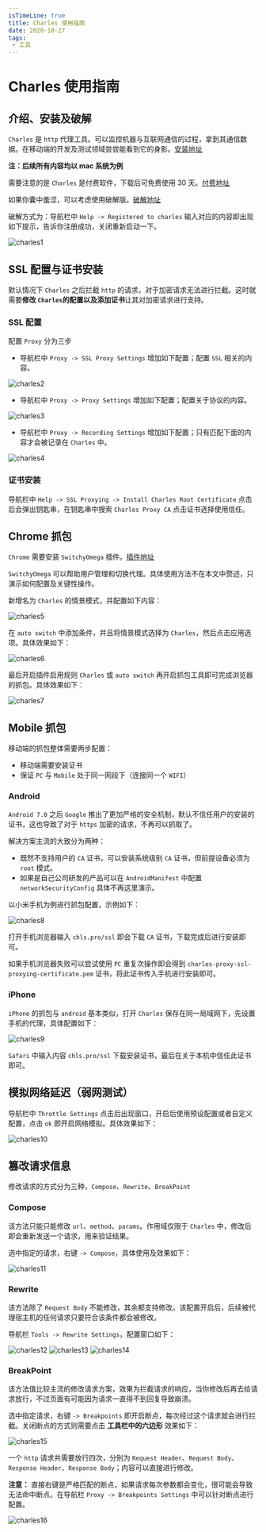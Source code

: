 ```yaml
---
isTimeLine: true
title: Charles 使用指南
date: 2020-10-27
tags:
 - 工具
---
```


# Charles 使用指南

## 介绍、安装及破解

`Charles` 是 `http` 代理工具。可以监控机器与互联网通信的过程，拿到其通信数据。在移动端的开发及测试领域尝尝能看到它的身影。[安装地址](https://www.charlesproxy.com/download/)

**注：后续所有内容均以 mac 系统为例**

需要注意的是 `Charles` 是付费软件，下载后可免费使用 30 天。[付费地址](https://www.charlesproxy.com/buy/)

如果你囊中羞涩，可以考虑使用破解版。[破解地址](https://www.zzzmode.com/mytools/charles/)

破解方式为：导航栏中 `Help -> Registered to charles` 输入对应的内容即出现如下提示，告诉你注册成功，关闭重新启动一下。

![charles1](/essay/charles/charles1.png)

## SSL 配置与证书安装

默认情况下 `Charles` 之后拦截 `http` 的请求，对于加密请求无法进行拦截。这时就需要**修改 `Charles`的配置以及添加证书**让其对加密请求进行支持。

### SSL 配置

配置 `Proxy` 分为三步

- 导航栏中 `Proxy -> SSL Proxy Settings` 增加如下配置；配置 `SSL` 相关的内容。

![charles2](/essay/charles/charles2.jpg)

- 导航栏中 `Proxy -> Proxy Settings` 增加如下配置；配置关于协议的内容。

![charles3](/essay/charles/charles3.jpg)

- 导航栏中 `Proxy -> Recording Settings` 增加如下配置；只有匹配下面的内容才会被记录在 `Charles` 中。

![charles4](/essay/charles/charles4.jpg)

### 证书安装

导航栏中 `Help -> SSL Proxying -> Install Charles Root Certificate` 点击后会弹出钥匙串，在钥匙串中搜索 `Charles Proxy CA` 点击证书选择使用信任。

## Chrome 抓包

`Chrome` 需要安装 `SwitchyOmega` 插件。[插件地址](https://chrome.google.com/webstore/detail/proxy-switchyomega/padekgcemlokbadohgkifijomclgjgif/related?hl=zh-CN)

`SwitchyOmega` 可以帮助用户管理和切换代理。具体使用方法不在本文中赘述，只演示如何配置及关键性操作。

新增名为 `Charles` 的情景模式，并配置如下内容：

![charles5](/essay/charles/charles5.jpg)

在 `auto switch` 中添加条件，并且将情景模式选择为 `Charles`，然后点击应用选项。具体效果如下：

![charles6](/essay/charles/charles6.jpg)

最后开启插件启用规则 `Charles` 或 `auto switch` 再开启抓包工具即可完成浏览器的抓包。具体效果如下：

![charles7](/essay/charles/charles7.jpg)

## Mobile 抓包

移动端的抓包整体需要两步配置：

- 移动端需要安装证书
- 保证 `PC` 与 `Mobile` 处于同一网段下（连接同一个 `WIFI`）

### Android

`Android 7.0` 之后 `Google` 推出了更加严格的安全机制，默认不信任用户的安装的证书，这也导致了对于 `https` 加密的请求，不再可以抓取了。

解决方案主流的大致分为两种：

- 既然不支持用户的 `CA` 证书，可以安装系统级别 `CA` 证书，但前提设备必须为 `root` 模式。
- 如果是自己公司研发的产品可以在 `AndroidManifest` 中配置 `networkSecurityConfig` 具体不再这里演示。

以小米手机为例进行抓包配置，示例如下：

![charles8](/essay/charles/charles8.jpg)

打开手机浏览器输入 `chls.pro/ssl` 即会下载 `CA` 证书，下载完成后进行安装即可。

如果手机浏览器失败可以尝试使用 `PC` 重复次操作即会得到 `charles-proxy-ssl-proxying-certificate.pem` 证书，将此证书传入手机进行安装即可。

### iPhone

`iPhone` 的抓包与 `android` 基本类似，打开 `Charles` 保存在同一局域网下，先设置手机的代理，具体配置如下：

![charles9](/essay/charles/charles9.jpg)

`Safari` 中输入内容 `chls.pro/ssl` 下载安装证书，最后在关于本机中信任此证书即可。

## 模拟网络延迟（弱网测试）

导航栏中 `Throttle Settings` 点击后出现窗口，开启后使用预设配置或者自定义配置，点击 `ok` 即开启网络模拟。具体效果如下：

![charles10](/essay/charles/charles10.jpg)

## 篡改请求信息

修改请求的方式分为三种，`Compose`、`Rewrite`、`BreakPoint`

### Compose

该方法只能只能修改 `url`、`method`、`params`。作用域仅限于 `Charles` 中，修改后即会重新发送一个请求，用来验证结果。

选中指定的请求，右键 `-> Compose`，具体使用及效果如下：

![charles11](/essay/charles/charles11.jpg)

### Rewrite

该方法除了 `Request Body` 不能修改，其余都支持修改。该配置开启后，后续被代理宿主机的任何请求只要符合该条件都会被修改。

导航栏 `Tools -> Rewrite Settings`，配置窗口如下：

![charles12](/essay/charles/charles12.jpg)
![charles13](/essay/charles/charles13.jpg)
![charles14](/essay/charles/charles14.jpg)

### BreakPoint

该方法值比较主流的修改请求方案，效果为拦截请求的响应，当你修改后再去给请求放行，不过页面有可能因为请求一直得不到回复导致崩溃。

选中指定请求，右键 `-> Breakpoints` 即开启断点，每次经过这个请求就会进行拦截。关闭断点的方式则需要点击 **工具栏中的六边形** 效果如下：

![charles15](/essay/charles/charles15.jpg)

一个 `http` 请求共需要放行四次，分别为 `Request Header`、`Request Body`、`Response Header`、`Response Body`；内容可以直接进行修改。

**注意：** 直接右键是严格匹配的断点，如果请求每次参数都会变化，很可能会导致无法命中断点。在导航栏 `Proxy -> Breakpoints Settings` 中可以针对断点进行配置。

![charles16](/essay/charles/charles16.jpg)


